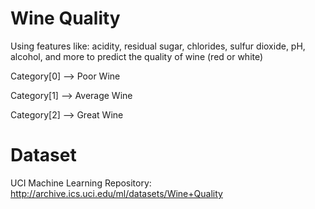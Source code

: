 # Wine Quality

Using features like: acidity, residual sugar, chlorides, sulfur dioxide, pH, alcohol, and more to predict the quality of wine 
(red or white)

Category[0] --> Poor Wine 

Category[1] --> Average Wine

Category[2] --> Great Wine


# Dataset

UCI Machine Learning Repository: http://archive.ics.uci.edu/ml/datasets/Wine+Quality






